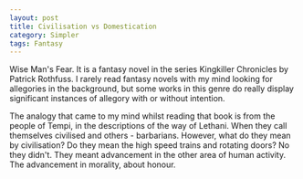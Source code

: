 ```yaml
---
layout: post
title: Civilisation vs Domestication
category: Simpler
tags: Fantasy
---
```


Wise Man's Fear. It is a fantasy novel in the series Kingkiller
Chronicles by Patrick Rothfuss. I rarely read fantasy novels with my
mind looking for allegories in the background, but some works in this
genre do really display significant instances of allegory with or
without intention.

The analogy that came to my mind whilst reading that book is from the
people of Tempi, in the descriptions of the way of Lethani. When they
call themselves civilised and others - barbarians. However, what do
they mean by civilisation? Do they mean the high speed trains and
rotating doors? No they didn't. They meant advancement in the other
area of human activity. The advancement in morality, about honour.
